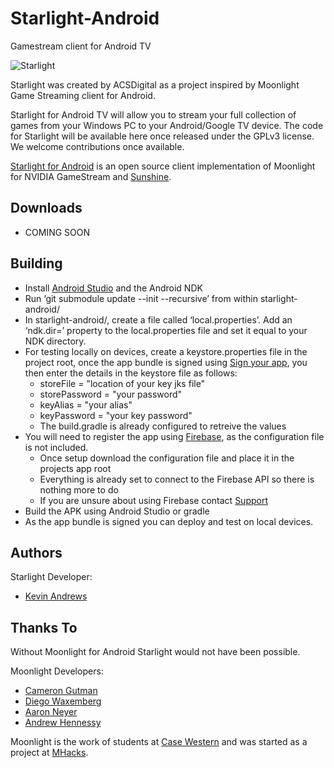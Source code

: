 # Starlight-Android
Gamestream client for Android TV

![Starlight](https://starlight-game-streaming.com/gallery_gen/240a46036ccec336e7df544b9d444745_1408x792_fit.png?ts=1734105590)

Starlight was created by ACSDigital as a project inspired by Moonlight Game Streaming client for Android. 

Starlight for Android TV will allow you to stream your full collection of games from your Windows PC to your Android/Google TV device.
The code for Starlight will be available here once released under the GPLv3 license. We welcome contributions once available.

[Starlight for Android](https://starlight-game-streaming.com) is an open source client implementation of Moonlight for NVIDIA GameStream and [Sunshine](https://github.com/LizardByte/Sunshine).


## Downloads
* COMING SOON


## Building
* Install [Android Studio](https://developer.android.com/studio/install) and the Android NDK
* Run ‘git submodule update --init --recursive’ from within starlight-android/
* In starlight-android/, create a file called ‘local.properties’. Add an ‘ndk.dir=’ property to the local.properties file and set it equal to your NDK directory.
* For testing locally on devices, create a keystore.properties file in the project root, once the app bundle is signed using [Sign your app](https://developer.android.com/studio/publish/app-signing), you then enter the details in the keystore file as follows:
  * storeFile = "location of your key jks file"
  * storePassword = "your password"
  * keyAlias = "your alias"
  * keyPassword = "your key password"
  * The build.gradle is already configured to retreive the values
* You will need to register the app using [Firebase](https://firebase.google.com/docs/android/setup), as the configuration file is not included.
  * Once setup download the configuration file and place it in the projects app root
  * Everything is already set to connect to the Firebase API so there is nothing more to do
  * If you are unsure about using Firebase contact [Support](https://starlight-game-streaming.com/Contact)
* Build the APK using Android Studio or gradle
* As the app bundle is signed you can deploy and test on local devices.


## Authors
Starlight Developer:
* [Kevin Andrews](https://github.com/kev506)

## Thanks To
Without Moonlight for Android Starlight would not have been possible.

Moonlight Developers:
* [Cameron Gutman](https://github.com/cgutman)  
* [Diego Waxemberg](https://github.com/dwaxemberg)  
* [Aaron Neyer](https://github.com/Aaronneyer)  
* [Andrew Hennessy](https://github.com/yetanothername)

Moonlight is the work of students at [Case Western](http://case.edu) and was started as a project at [MHacks](http://mhacks.org).
